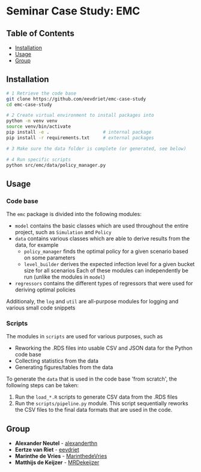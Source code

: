 # Seminar Case Study: EMC

## Table of Contents
- [Installation](#installation)
- [Usage](#usage)
- [Group](#group)

## Installation
```bash
# 1 Retrieve the code base
git clone https://github.com/eevdriet/emc-case-study
cd emc-case-study

# 2 Create virtual environment to install packages into
python -m venv venv
source venv/bin/activate
pip install -e .                    # internal package
pip install -r requirements.txt     # external packages

# 3 Make sure the data folder is complete (or generated, see below)

# 4 Run specific scripts
python src/emc/data/policy_manager.py
```

## Usage
### Code base
The `emc` package is divided into the following modules:
- `model` contains the basic classes which are used throughout the entire project, such as `Simulation` and `Policy`
- `data` contains various classes which are able to derive results from the data, for example
    - `policy_manager` finds the optimal policy for a given scenario based on some parameters
    - `level_builder` derives the expected infection level for a given bucket size for all scenarios
    Each of these modules can independently be run (unlike the modules in `model`)
- `regressors` contains the different types of regressors that were used for deriving optimal policies

Additionaly, the `log` and `util` are all-purpose modules for logging and various small code snippets

### Scripts
The modules in `scripts` are used for various purposes, such as
- Reworking the .RDS files into usable CSV and JSON data for the Python code base
- Collecting statistics from the data
- Generating figures/tables from the data

To generate the `data` that is used in the code base 'from scratch', the following steps can be taken:
1. Run the `load_*.R` scripts to generate CSV data from the .RDS files
2. Run the `scripts/pipeline.py` module.
This script sequentially reworks the CSV files to the final data formats that are used in the code.

## Group
- **Alexander Neutel** - [alexanderthn](https://github.com/alexanderthn)
- **Eertze van Riet** - [eevdriet](https://github.com/eevdriet)
- **Marinthe de Vries** - [MarinthedeVries](https://github.com/MarinthedeVries)
- **Matthijs de Keijzer** - [MRDekeijzer](https://github.com/MRDekeijzer)
